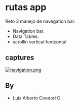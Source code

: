 # rutas app


Reto 3 manejo de navegation bar.

- Navigation bar.
- Data Tables.
- scrollin vertical horizontal

## captures

[![navigation.png](https://i.postimg.cc/hPWVM02K/navigation.png)](https://postimg.cc/qgwtv2fF)

## By
- Luis Alberto Condori C.

